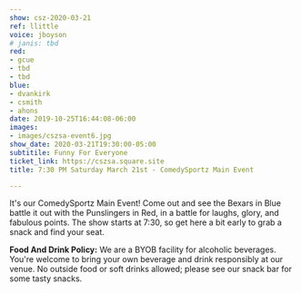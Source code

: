 ```yaml
---
show: csz-2020-03-21
ref: llittle
voice: jboyson
# janis: tbd
red:
- gcue
- tbd
- tbd
blue:
- dvankirk
- csmith
- ahons
date: 2019-10-25T16:44:08-06:00
images:
- images/cszsa-event6.jpg
show_date: 2020-03-21T19:30:00-05:00
subtitile: Funny For Everyone
ticket_link: https://cszsa.square.site
title: 7:30 PM Saturday March 21st - ComedySportz Main Event

---
```

It's our ComedySportz Main Event! Come out and see the Bexars in Blue battle it out with the Punslingers in Red, in a battle for laughs, glory, and fabulous points. The show starts at 7:30, so get here a bit early to grab a snack and find your seat.

**Food And Drink Policy:** We are a BYOB facility for alcoholic beverages. You're welcome to bring your own beverage and drink responsibly at our venue. No outside food or soft drinks allowed; please see our snack bar for some tasty snacks.
